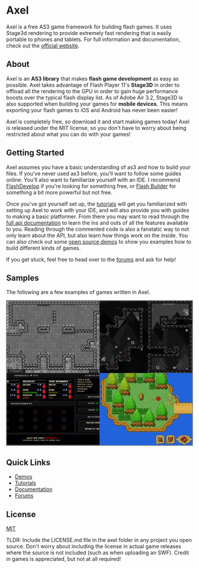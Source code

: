 Axel
====
Axel is a free AS3 game framework for building flash games. It uses Stage3d rendering to provide extremely fast rendering that is easily portable to phones and tablets. For full information and documentation, check out the [official website](http://axel.io).

About
-----
Axel is an **AS3 library** that makes **flash game development** as easy as possible. Axel takes advantage of Flash Player 11's **Stage3D** in order to offload all the rendering to the GPU in order to gain huge performance boosts over the typical flash display list. As of Adobe Air 3.2, Stage3D is also supported when building your games for **mobile devices**. This means exporting your flash games to iOS and Android has never been easier!

Axel is completely free, so download it and start making games today! Axel is released under the MIT license, so you don't have to worry about being restricted about what you can do with your games!

Getting Started
---------------
Axel assumes you have a basic understanding of as3 and how to build your files. If you've never used as3 before, you'll want to follow some guides online. You'll also want to familiarize yourself with an IDE. I recommend [FlashDevelop](http://www.flashdevelop.org/) if you're looking for something free, or [Flash Builder](http://www.adobe.com/products/flash-builder.html) for something a bit more powerful but not free.

Once you've got yourself set up, the [tutorials](http://axel.io/tutorials.php) will get you familiarized with setting up Axel to work with your IDE, and will also provide you with guides to making a basic platformer. From there you may want to read through the [full api documentation](http://axel.io/docs/) to learn the ins and outs of all the features available to you. Reading through the commented code is also a fanstatic way to not only learn about the API, but also learn how things work on the inside. You can also check out some [open source demos](http://axel.io/demo.php) to show you examples how to build different kinds of games.

If you get stuck, feel free to head over to the [forums](http://axel.io/forums/) and ask for help!

Samples
-------

The following are a few examples of games written in Axel.

![Same Game Screenshots](/samples.png)

Quick Links
-----------------------------------
* [Demos](http://axel.io/demo.php)
* [Tutorials](http://axel.io/tutorials.php)
* [Documentation](http://axel.io/docs/)
* [Forums](http://axel.io/forums/)

License
-------

[MIT](/LICENSE.md)

TLDR: Include the LICENSE.md file in the axel folder in any project you open source. Don't worry about including the license in actual game releases where the source is not included (such as when uploading an SWF). Credit in games is appreciated, but not at all required!